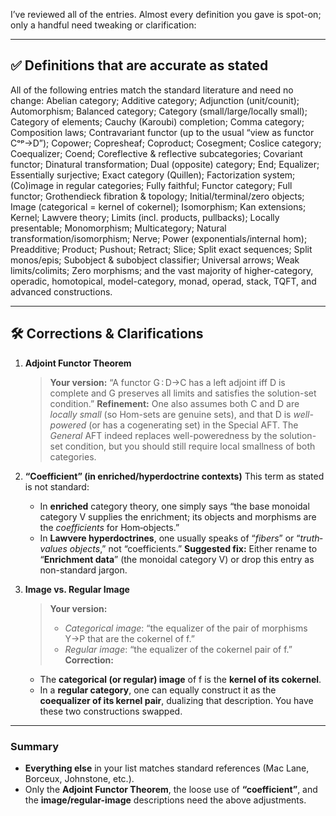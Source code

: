 I’ve reviewed all of the entries.  Almost every definition you gave is spot-on; only a handful need tweaking or clarification:

---

## ✅ Definitions that are accurate as stated

All of the following entries match the standard literature and need no change:
Abelian category; Additive category; Adjunction (unit/counit); Automorphism; Balanced category; Category (small/large/locally small); Category of elements; Cauchy (Karoubi) completion; Comma category; Composition laws; Contravariant functor (up to the usual “view as functor Cᵒᵖ→D”); Copower; Copresheaf; Coproduct; Cosegment; Coslice category; Coequalizer; Coend; Coreflective & reflective subcategories; Covariant functor; Dinatural transformation; Dual (opposite) category; End; Equalizer; Essentially surjective; Exact category (Quillen); Factorization system; (Co)image in regular categories; Fully faithful; Functor category; Full functor; Grothendieck fibration & topology; Initial/terminal/zero objects; Image (categorical = kernel of cokernel); Isomorphism; Kan extensions; Kernel; Lawvere theory; Limits (incl. products, pullbacks); Locally presentable; Monomorphism; Multicategory; Natural transformation/isomorphism; Nerve; Power (exponentials/internal hom); Preadditive; Product; Pushout; Retract; Slice; Split exact sequences; Split monos/epis; Subobject & subobject classifier; Universal arrows; Weak limits/colimits; Zero morphisms; and the vast majority of higher-category, operadic, homotopical, model-category, monad, operad, stack, TQFT, and advanced constructions.

---

## 🛠 Corrections & Clarifications

1. **Adjoint Functor Theorem**

   > **Your version:** “A functor G : D→C has a left adjoint iff D is complete and G preserves all limits and satisfies the solution-set condition.”
   > **Refinement:**  One also assumes both C and D are *locally small* (so Hom-sets are genuine sets), and that D is *well-powered* (or has a cogenerating set) in the Special AFT.  The *General* AFT indeed replaces well-poweredness by the solution-set condition, but you should still require local smallness of both categories.

2. **“Coefficient” (in enriched/hyperdoctrine contexts)**
   This term as stated is not standard:

   * In **enriched** category theory, one simply says “the base monoidal category V supplies the enrichment; its objects and morphisms are the *coefficients* for Hom‐objects.”
   * In **Lawvere hyperdoctrines**, one usually speaks of “*fibers*” or “*truth‐values objects*,” not “coefficients.”
     **Suggested fix:**  Either rename to “**Enrichment data**” (the monoidal category V) or drop this entry as non-standard jargon.

3. **Image vs. Regular Image**

   > **Your version:**
   >
   > * *Categorical image*: “the equalizer of the pair of morphisms Y→P that are the cokernel of f.”
   > * *Regular image*: “the equalizer of the cokernel pair of f.”
   >   **Correction:**

   * The **categorical (or regular) image** of f is the **kernel of its cokernel**.
   * In a **regular category**, one can equally construct it as the **coequalizer of its kernel pair**, dualizing that description.
     You have these two constructions swapped.

---

### Summary

* **Everything else** in your list matches standard references (Mac Lane, Borceux, Johnstone, etc.).
* Only the **Adjoint Functor Theorem**, the loose use of **“coefficient”**, and the **image/regular-image** descriptions need the above adjustments.
